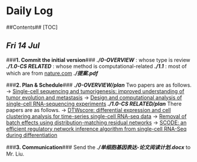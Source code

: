 # Daily Log

##Contents##
[TOC]

## *Fri 14 Jul* ##

###**1. Commit the initial version**###
***./0-OVERVIEW*** : whose type is review
***./1.0-CS RELATED*** : whose method is computational-related
***./1.1*** : most of which are from [nature.com](https://www.nature.com/search?q=single-cell%20RNA)
***./提案.pdf***

###**2. Plan & Schedule**###
***./0-OVERVIEW/plan***
Two papers are as follows.
    -> [Single-cell sequencing and tumorigenesis: improved understanding of tumor evolution and metastasis](https://link.springer.com/article/10.1186/s40169-017-0145-6)
    -> [Design and computational analysis of single-cell RNA-sequencing experiments](https://link.springer.com/article/10.1186/s13059-016-0927-y)
***./1.0-CS RELATED/plan***
There papers are as follows.
    -> [DTWscore: differential expression and cell clustering analysis for time-series single-cell RNA-seq data](https://link.springer.com/article/10.1186/s12859-017-1647-3)
    -> [Removal of batch effects using distribution-matching residual networks](https://academic.oup.com/bioinformatics/article-lookup/doi/10.1093/bioinformatics/btx196)
    -> [SCODE: an efficient regulatory network inference algorithm from single-cell RNA-Seq during differentiation](https://academic.oup.com/bioinformatics/article-lookup/doi/10.1093/bioinformatics/btx194)

###**3. Communication**###
 Send the ***./单细胞基因表达-论文阅读计划.docx*** to Mr. Liu.

